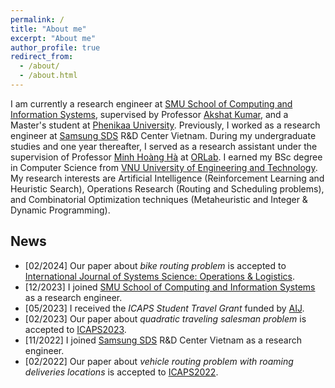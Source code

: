 ```yaml
---
permalink: /
title: "About me"
excerpt: "About me"
author_profile: true
redirect_from: 
  - /about/
  - /about.html
---
```


I am currently a research engineer at [SMU School of Computing and Information Systems](https://computing.smu.edu.sg/), supervised by Professor [Akshat Kumar](http://www.mysmu.edu/faculty/akshatkumar/), and a Master's student at [Phenikaa University](https://phenikaa-uni.edu.vn/en). Previously, I worked as a research engineer at [Samsung SDS](https://www.samsungsds.com/vn/index.html) R&D Center Vietnam. During my undergraduate studies and one year thereafter, I served as a research assistant under the supervision of Professor [Minh Hoàng Hà](https://sites.google.com/view/minhhoangha/) at [ORLab](http://orlab.com.vn/). I earned my BSc degree in Computer Science from [VNU University of Engineering and Technology](https://uet.vnu.edu.vn/en/). My research interests are Artificial Intelligence (Reinforcement Learning and Heuristic Search), Operations Research (Routing and Scheduling problems),  and Combinatorial Optimization techniques (Metaheuristic and Integer & Dynamic Programming).
<!-- My current work focuses on studying Job Scheduling (Dispatching) Problems with HPC Applications in Cloud Computing Environments.  -->

## News  
* \[02/2024\] Our paper about *bike routing problem* is accepted to [International Journal of Systems Science: Operations & Logistics](https://www.tandfonline.com/journals/tsyb20/).
* \[12/2023\] I joined [SMU School of Computing and Information Systems](https://computing.smu.edu.sg/) as a research engineer.
* \[05/2023\] I received the *ICAPS Student Travel Grant* funded by [AIJ](https://www.sciencedirect.com/journal/artificial-intelligence).
* \[02/2023\] Our paper about *quadratic traveling salesman problem* is accepted to [ICAPS2023](https://icaps23.icaps-conference.org/).
* \[11/2022\] I joined [Samsung SDS](https://www.samsungsds.com/vn/index.html) R&D Center Vietnam as a research engineer.
* \[02/2022\] Our paper about *vehicle routing problem with roaming deliveries locations* is accepted to [ICAPS2022](https://icaps22.icaps-conference.org/).